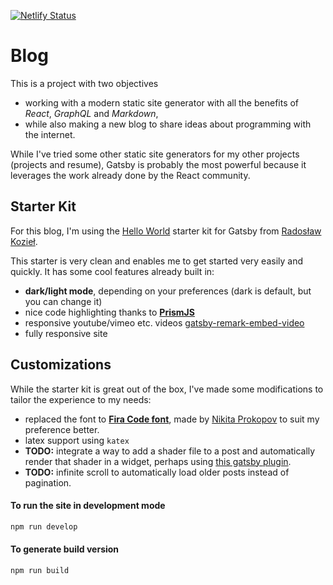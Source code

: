 [![Netlify Status](https://api.netlify.com/api/v1/badges/45dac40a-0033-49d4-80be-c6b7c79165d2/deploy-status)](https://app.netlify.com/sites/hungry-wing-99d627/deploys)

# Blog

This is a project with two objectives
- working with a modern static site generator with all the benefits of *React*, *GraphQL* and *Markdown*,
- while also making a new blog to share ideas about programming with the internet.

While I've tried some other static site generators for my other projects (projects and resume), Gatsby is probably the most powerful because it leverages the work already done by the React community.

## Starter Kit

For this blog, I'm using the [Hello World](https://github.com/panr/gatsby-starter-hello-friend) starter kit for Gatsby from [Radosław Kozieł](https://radoslawkoziel.pl).

This starter is very clean and enables me to get started very easily and quickly. It has some cool features already built in:
- **dark/light mode**, depending on your preferences (dark is default, but you can change it)
- nice code highlighting thanks to [**PrismJS**](https://prismjs.com)
- responsive youtube/vimeo etc. videos [gatsby-remark-embed-video](https://github.com/borgfriend/gatsby-remark-embed-video)
- fully responsive site

## Customizations
While the starter kit is great out of the box, I've made some modifications to tailor the experience to my needs:
- replaced the font to [**Fira Code font**](https://github.com/tonsky/FiraCode), made by [Nikita Prokopov](https://twitter.com/nikitonsky) to suit my preference better.
- latex support using `katex`
- **TODO:** integrate a way to add a shader file to a post and automatically render that shader in a widget, perhaps using [this gatsby plugin](https://www.gatsbyjs.org/packages/gatsby-plugin-glslify/).
- **TODO:** infinite scroll to automatically load older posts instead of pagination.

#### To run the site in development mode
```bash
npm run develop
```

#### To generate build version
```bash
npm run build
```